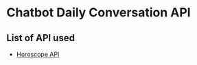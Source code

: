 # Chatbot Daily Conversation API

## List of API used

- [Horoscope API](https://github.com/tapasweni-pathak/Horoscope-API)
